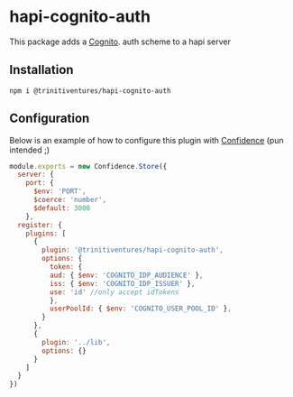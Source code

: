# hapi-cognito-auth

This package adds a [Cognito](https://aws.amazon.com/cognito/). auth scheme to a hapi server
## Installation
```console
npm i @trinitiventures/hapi-cognito-auth
```

## Configuration
Below is an example of how to configure this plugin with [Confidence](https://github.com/hapipal/confidence) (pun intended ;)
```javascript
module.exports = new Confidence.Store({
  server: {
    port: {
      $env: 'PORT',
      $coerce: 'number',
      $default: 3000
    },
  register: {
    plugins: [
      {
        plugin: '@trinitiventures/hapi-cognito-auth',
        options: {
          token: {
          aud: { $env: 'COGNITO_IDP_AUDIENCE' },
          iss: { $env: 'COGNITO_IDP_ISSUER' },
          use: 'id' //only accept idTokens
          },
          userPoolId: { $env: 'COGNITO_USER_POOL_ID' },
        }
      },
      {
        plugin: '../lib',
        options: {}
      }
    ]
  }
})
```
